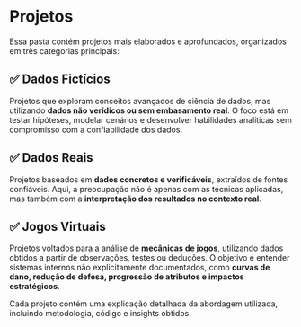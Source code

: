 # Projetos  

Essa pasta contém projetos mais elaborados e aprofundados, organizados em três categorias principais:  

## ✅ Dados Fictícios  
Projetos que exploram conceitos avançados de ciência de dados, mas utilizando **dados não verídicos ou sem embasamento real**. O foco está em testar hipóteses, modelar cenários e desenvolver habilidades analíticas sem compromisso com a confiabilidade dos dados.  

## ✅ Dados Reais  
Projetos baseados em **dados concretos e verificáveis**, extraídos de fontes confiáveis. Aqui, a preocupação não é apenas com as técnicas aplicadas, mas também com a **interpretação dos resultados no contexto real**.  

## ✅ Jogos Virtuais  
Projetos voltados para a análise de **mecânicas de jogos**, utilizando dados obtidos a partir de observações, testes ou deduções. O objetivo é entender sistemas internos não explicitamente documentados, como **curvas de dano, redução de defesa, progressão de atributos e impactos estratégicos**.  

Cada projeto contém uma explicação detalhada da abordagem utilizada, incluindo metodologia, código e insights obtidos.  
